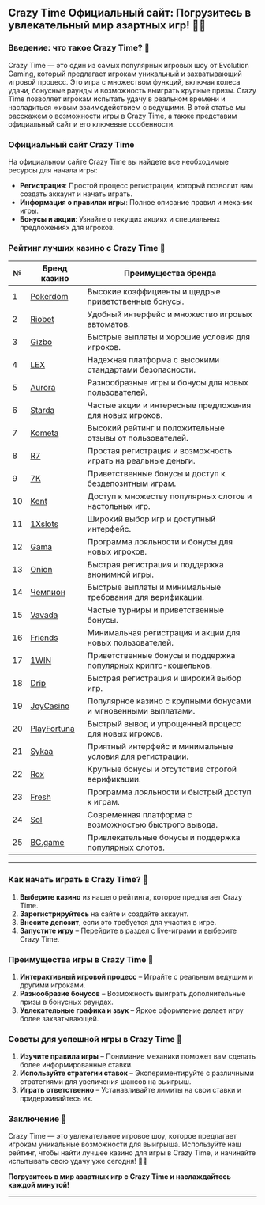 ## Crazy Time Официальный сайт: Погрузитесь в увлекательный мир азартных игр! 🎡🎉

### Введение: что такое Crazy Time? 🎯

Crazy Time — это один из самых популярных игровых шоу от Evolution Gaming, который предлагает игрокам уникальный и захватывающий игровой процесс. Это игра с множеством функций, включая колеса удачи, бонусные раунды и возможность выиграть крупные призы. Crazy Time позволяет игрокам испытать удачу в реальном времени и насладиться живым взаимодействием с ведущими. В этой статье мы расскажем о возможности игры в Crazy Time, а также представим официальный сайт и его ключевые особенности.

### Официальный сайт Crazy Time

На официальном сайте Crazy Time вы найдете все необходимые ресурсы для начала игры:

- **Регистрация**: Простой процесс регистрации, который позволит вам создать аккаунт и начать играть.
- **Информация о правилах игры**: Полное описание правил и механик игры.
- **Бонусы и акции**: Узнайте о текущих акциях и специальных предложениях для игроков.

### Рейтинг лучших казино с Crazy Time 🏅

| №  | Бренд казино  | Преимущества бренда                                            |
|----|---------------|---------------------------------------------------------------|
| 1  | [Pokerdom](https://brandplay.link/4k77v2yx) | Высокие коэффициенты и щедрые приветственные бонусы.       |
| 2  | [Riobet](https://brandplay.link/7xBLTPyj) | Удобный интерфейс и множество игровых автоматов.             |
| 3  | [Gizbo](https://brandplay.link/bprXw4YV) | Быстрые выплаты и хорошие условия для игроков.               |
| 4  | [LEX](https://brandplay.link/zW4hdDFV) | Надежная платформа с высокими стандартами безопасности.      |
| 5  | [Aurora](https://10trafic-stat2.com/click/668546556bcc6313411604bd/6766/13032/subaccount) | Разнообразные игры и бонусы для новых пользователей.         |
| 6  | [Starda](https://brandplay.link/fB7xwRFL) | Частые акции и интересные предложения для новых игроков.      |
| 7  | [Kometa](https://brandplay.link/8ZymQJV8) | Высокий рейтинг и положительные отзывы от пользователей.      |
| 8  | [R7](https://brandplay.link/bMd3Yjsw) | Простая регистрация и возможность играть на реальные деньги.  |
| 9  | [7K](https://brandplay.link/BvQyFShp) | Приветственные бонусы и доступ к бездепозитным играм.       |
| 10 | [Kent](https://brandplay.link/Fv2WP3js) | Доступ к множеству популярных слотов и настольных игр.       |
| 11 | [1Xslots](https://brandplay.link/hSB1khtr) | Широкий выбор игр и доступный интерфейс.                     |
| 12 | [Gama](https://brandplay.link/j6NMKsDz) | Программа лояльности и бонусы для новых игроков.              |
| 13 | [Onion](https://brandplay.link/zBGRVpQ9) | Быстрая регистрация и поддержка анонимной игры.              |
| 14 | [Чемпион](https://temon-gter.cfd/go/lRq?p80412p304504pcc44t17455) | Быстрые выплаты и минимальные требования для верификации.    |
| 15 | [Vavada](https://vavadapartner.pro/?promo=ea5c9275-6854-4505-94fc-95ab18221945-linkb2) | Частые турниры и приветственные бонусы.                      |
| 16 | [Friends](https://gofriends.vc/linkb2) | Минимальная регистрация и акции для новых пользователей.      |
| 17 | [1WIN](https://brandplay.link/smXVpBbG) | Приветственные бонусы и поддержка популярных крипто-кошельков. |
| 18 | [Drip](https://drp-ircp01.com/c07e6a3db) | Быстрая регистрация и широкий выбор игр.                     |
| 19 | [JoyCasino](https://rpc30.call2me.pro/?/ru/registration?apkpop=0&partner=p24970p3291217pc98f) | Популярное казино с крупными бонусами и мгновенными выплатами. |
| 20 | [PlayFortuna](https://fortunapromo.net/alt/playfortuna/registration?0dc4a9362a71feb7e3f165fb8e766f70) | Быстрый вывод и упрощенный процесс для новых игроков.       |
| 21 | [Sykaa](https://s-two-way.com/?source=linkb2&pid=30697) | Приятный интерфейс и минимальные условия для регистрации.     |
| 22 | [Rox](https://rox-pvwfpjgcxe.com/cb1ee18a5) | Крупные бонусы и отсутствие строгой верификации.              |
| 23 | [Fresh](https://fresh-eumwkxwao.com/c3f7b485d) | Программа лояльности и быстрый доступ к играм.                |
| 24 | [Sol](https://sol-mmtdzfbaco.com/cb2415bca) | Современная платформа с возможностью быстрого вывода.         |
| 25 | [BC.game](https://partnerbcgame.com/dcc53d441) | Привлекательные бонусы и поддержка популярных слотов.        |

---

### Как начать играть в Crazy Time? 🎲

1. **Выберите казино** из нашего рейтинга, которое предлагает Crazy Time.
2. **Зарегистрируйтесь** на сайте и создайте аккаунт.
3. **Внесите депозит**, если это требуется для участия в игре.
4. **Запустите игру** – Перейдите в раздел с live-играми и выберите Crazy Time.

### Преимущества игры в Crazy Time 🎉

1. **Интерактивный игровой процесс** – Играйте с реальным ведущим и другими игроками.
2. **Разнообразие бонусов** – Возможность выиграть дополнительные призы в бонусных раундах.
3. **Увлекательные графика и звук** – Яркое оформление делает игру более захватывающей.

### Советы для успешной игры в Crazy Time 🎯

1. **Изучите правила игры** – Понимание механики поможет вам сделать более информированные ставки.
2. **Используйте стратегии ставок** – Экспериментируйте с различными стратегиями для увеличения шансов на выигрыш.
3. **Играть ответственно** – Устанавливайте лимиты на свои ставки и придерживайтесь их.

### Заключение 📝

Crazy Time — это увлекательное игровое шоу, которое предлагает игрокам уникальные возможности для выигрыша. Используйте наш рейтинг, чтобы найти лучшее казино для игры в Crazy Time, и начинайте испытывать свою удачу уже сегодня! 🎡💵

**Погрузитесь в мир азартных игр с Crazy Time и наслаждайтесь каждой минутой!**

---
